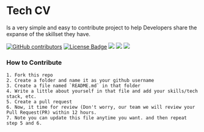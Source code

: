 # Tech CV
Is a very simple and easy to contribute project to help Developers share the expanse of the skillset they have.


<a href="https://github.com/gdsclpu/tech-cv/graphs/contributors"><img alt="GitHub contributors" src="https://img.shields.io/github/contributors/gdsclpu/tech-cv?color=blueviolet"></a>
<a href="https://github.com/gdsclpu/tech-cv/blob/main/LICENSE"><img src="https://img.shields.io/github/license/gdsclpu/tech-cv?color=orange" alt="License Badge"/></a>
<a href="https://github.com/gdsclpu/tech-cv/issues"><img src="https://img.shields.io/github/issues/gdsclpu/tech-cv?color=pink&logo=github"/></a>
<a href="https://github.com/gdsclpu/tech-cv/fork"><img src="https://img.shields.io/github/forks/gdsclpu/tech-cv?color=success&logo=github"/></a>
<a><img src="https://img.shields.io/github/stars/gdsclpu/tech-cv?color=yellow">

### How to Contribute  
    1. Fork this repo
    2. Create a folder and name it as your github username
    3. Create a file named `README.md` in that folder
    4. Write a little about yourself in that file and add your skills/tech stack, etc.
    5. Create a pull request
    6. Now, it time for review (Don't worry, our team we will review your Pull Request(PR) within 12 hours.
    7. Note you can update this file anytime you want. and then repeat step 5 and 6.
